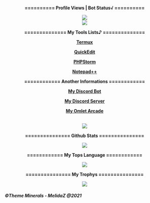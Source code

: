 <div align="center">
<p><b>========== Profile Views | Bot Status√ ==========</b></p>
 <a href="#">
 <img src="https://komarev.com/ghpvc/?username=MelidaZ&label=PROFILE+VIEWS"/>
 </a>
 <br>
 <a href="https://top.gg/bot/706144670807228568">
 <img src="https://top.gg/api/widget/status/706144670807228568.svg"/>
 </a>
 <br>
</div>
<div align="center">
 <p><b>============== My Tools Lists♪ ==============</b></p>
 <a href="https://termux.com">
  <p><b>Termux<b></p>
 </a>
 <a href="https://quickedit.en.uptodown.com/android">
  <p><b>QuickEdit<b></p>
 </a>
 <a href="https://www.jetbrains.com/phpstorm">
  <p><b>PHPStorm<b></p>
 </a>
 <a href="https://notepad-plus-plus.org/downloads">
  <p><b>Notepad++<b></p>
 </a>
</div>
<div align="center">
 <p><b>============ Another Informations ============</b></p>
 <a href="https://ayakabot.ml">
  <p><b>My Discord Bot<b></p>
 </a>
 <a href="https://discord.gg/XpTut4RSTS">
  <p><b>My Discord Server<b></p>
 </a>
 <a href="https://omlet.gg/notkungz1">
  <p><b>My Omlet Arcade<b></p>
 </a>
 <br>
 <a href="#">
 <img src="https://discord.c99.nl/widget/theme-1/568093374662311956.png"></a>
 </a>
 <br>
</div>
<div align="center">
    <p><b>=============== Github Stats ===============<b></p>
    <a href="#">
      <img src="https://github-readme-stats.vercel.app/api?username=MelidaZ&include_all_commits=true&count_private=true&theme=react&show_icons=true&hide_border=true&title_color=87CEEB&icon_color=87CEEB&bg_color=0d1117"/>
    </a>
    <br>
    <p><b>============ My Tops Language ============<b></p>
    <a href="#">
      <img src="https://github-readme-stats.vercel.app/api/top-langs/?username=MelidaZ&layout=compact&theme=react&show_icons=true&hide_border=true&title_color=87CEEB&icon_color=87CEEB&bg_color=0d1117"/>
    </a>
    <br>
    <p><b>=============== My Trophys ===============<b></p>
    <a href="#">
      <img src="https://github-profile-trophy.vercel.app/?username=MelidaZ&theme=discord"/>
    </a>
    <br>
</div>

<h6><b>©Theme Minerals - MelidaZ @2021</b></h6>
